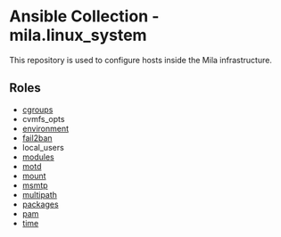 # Ansible Collection - mila.linux_system

This repository is used to configure hosts inside the Mila infrastructure.

## Roles

* [cgroups](roles/cgroups/README.md)
* cvmfs_opts
* [environment](roles/environment/README.md)
* [fail2ban](roles/fail2ban/README.md)
* local_users
* [modules](roles/modules/README.md)
* [motd](roles/motd/README.md)
* [mount](roles/mount/README.md)
* [msmtp](roles/msmtp/README.md)
* [multipath](roles/multipath/README.md)
* [packages](roles/packages/README.md)
* [pam](roles/pam/README.md)
* [time](roles/time/README.md)
